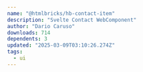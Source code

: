 ```yaml
---
name: "@htmlbricks/hb-contact-item"
description: "Svelte Contact WebComponent"
author: "Dario Caruso"
downloads: 714
dependents: 3
updated: "2025-03-09T03:10:26.274Z"
tags: 
  - ui
---
```

